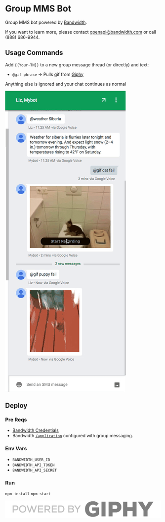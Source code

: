 # Group MMS Bot

Group MMS bot powered by [Bandwidth](https://dev.bandwidth.com/v2-messaging/).

If you want to learn more, please contact [openapi@bandwidth.com](mailto:openapi@bandwidth.com) or call (888) 686-9944.

## Usage Commands

Add `{{Your-TN}}` to a new group message thread (or directly) and text:

* `@gif phrase` -> Pulls gif from [Giphy](http://giphy.com/)

Anything else is ignored and your chat continues as normal

![Demo](gif_demo.gif)

## Deploy

### Pre Reqs
* [Bandwidth Credentials](https://dev.bandwidth.com/v2-messaging/accountCredentials.html)
* Bandwidth [`/application`](https://dev.bandwidth.com/v2-messaging/applications/about.html) configured with group messaging.

### Env Vars
* `BANDWIDTH_USER_ID`
* `BANDWIDTH_API_TOKEN`
* `BANDWIDTH_API_SECRET`

### Run
`npm install`
`npm start`

![Powered by](giphy.png)